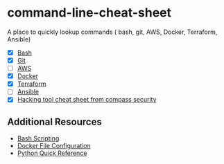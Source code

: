 # command-line-cheat-sheet
A place to quickly lookup commands ( bash, git, AWS, Docker, Terraform, Ansible)


- [x] [Bash](/bash.sh)
- [x] [Git](/git.sh)
- [ ] [AWS](/aws.sh)
- [x] [Docker](/docker.sh)
- [x] [Terraform](/terraform.sh) 
- [ ] [Ansible](/ansible.sh)
- [x] [Hacking tool cheat sheet from compass security](https://blog.compass-security.com/2019/10/hacking-tools-cheat-sheet/)

## Additional Resources 
  - [Bash Scripting](https://devhints.io/bash)
  - [Docker File Configuration](https://devhints.io/dockerfile)
  - [Python Quick Reference](https://gist.github.com/ari-hacks/a98d0388c2cc6f356b93e8ebaade1127)
